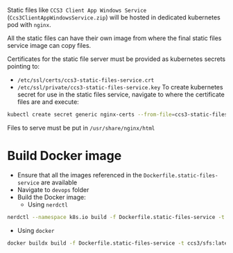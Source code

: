 Static files like `CCS3 Client App Windows Service` (`Ccs3ClientAppWindowsService.zip`) will be hosted in dedicated kubernetes pod with `nginx`.

All the static files can have their own image from where the final static files service image can copy files.

Certificates for the static file server must be provided as kubernetes secrets pointing to:
- `/etc/ssl/certs/ccs3-static-files-service.crt`
- `/etc/ssl/private/ccs3-static-files-service.key`
To create kubernetes secret for use in the static files service, navigate to where the certificate files are and execute:
```bash
kubectl create secret generic nginx-certs --from-file=ccs3-static-files-service.crt --from-file=ccs3-static-files-service.key
``` 

Files to serve must be put in `/usr/share/nginx/html`

# Build Docker image
- Ensure that all the images referenced in the `Dockerfile.static-files-service` are available
- Navigate to `devops` folder
- Build the Docker image:
  - Using `nerdctl`
```bash
nerdctl --namespace k8s.io build -f Dockerfile.static-files-service -t ccs3/sfs:latest ./static-files-service
```
  - Using `docker`
```bash
docker buildx build -f Dockerfile.static-files-service -t ccs3/sfs:latest ./static-files-service
```